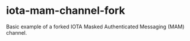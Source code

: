 # iota-mam-channel-fork
Basic example of a forked IOTA Masked Authenticated Messaging (MAM) channel.
